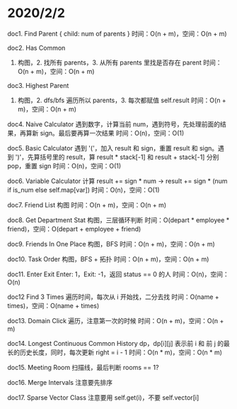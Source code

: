 # 2020/2/2

doc1. Find Parent
{ child: num of parents }
时间：O(n + m)，空间：O(n + m)

doc2. Has Common
1. 构图，2. 找所有 parents，3. 从所有 parents 里找是否存在 parent
时间：O(n + m)，空间：O(n + m)

doc3. Highest Parent
1. 构图，2. dfs/bfs 遍历所以 parents，3. 每次都赋值 self.result
时间：O(n + m)，空间：O(n + m)

doc4. Naive Calculator
遇到数字，计算当前 num，遇到符号，先处理前面的结果，再算新 sign。最后要再算一次结果
时间：O(n)，空间：O(1)

doc5. Basic Calculator
遇到 '('，加入 result 和 sign，重置 result 和 sign。遇到 ')'，先算括号里的 result，算 result * stack[-1] 和 result + stack[-1] 分别 pop，重置 sign
时间：O(n)，空间：O(1)

doc6. Variable Calculator
计算 result += sign * num -> result += sign * (num if is_num else self.map[var])
时间：O(n)，空间：O(1)

doc7. Friend List
构图
时间：O(n + m)，空间：O(n + m)

doc8. Get Department Stat
构图，三层循环判断
时间：O(depart * employee * friend)，空间：O(depart + employee + friend)

doc9. Friends In One Place
构图，BFS
时间：O(n + m)，空间：O(n + m)

doc10. Task Order
构图，BFS + 拓扑
时间：O(n + m)，空间：O(n + m)

doc11. Enter Exit
Enter: 1，Exit: -1，返回 status == 0 的人
时间：O(n)，空间：O(n)

doc12 Find 3 Times
遍历时间，每次从 i 开始找，二分去找
时间：O(name + times)，空间：O(name + times)

doc13. Domain Click
遍历，注意第一次的时候
时间：O(n + m)，空间：O(n + m)

doc14. Longest Continuous Common History
dp，dp[i][j] 表示前 i 和 前 j 的最长的历史长度，同时，每次更新 right = i - 1
时间：O(n * m)，空间：O(n * m)

doc15. Meeting Room
扫描线，最后判断 rooms == 1?

doc16. Merge Intervals
注意要先排序

doc17. Sparse Vector Class
注意要用 self.get(i)，不要 self.vector[i]
